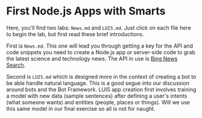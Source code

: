 # First Node.js Apps with Smarts

Here, you'll find two labs:  `News.md` and `LUIS.md`.  Just click on each file here to begin the lab, but first read these brief introductions.

First is `News.md`.  This one will lead you through getting a key for the API and code snippets you need to create a Node.js app or server-side code to grab the latest science and technology news.  The API in use is [Bing News Search](https://www.microsoft.com/cognitive-services/en-us/bing-news-search-api).

Second is `LUIS.md` which is designed more in the context of creating a bot to be able handle natural language.  This is a good segue into our discussion around bots and the Bot Framework.  LUIS app creation first involves training a model with new data (sample sentences) after defining a user's intents (what someone wants) and entities (people, places or things).  Will we use this same model in our final exercise so all is not for naught.
